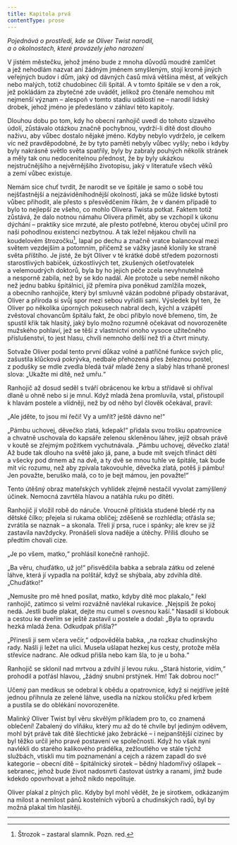 ```yaml
---
title: Kapitola prvá
contentType: prose
---
```


<section>

_Pojednává o prostředí, kde se Oliver Twist narodil,  
a o okolnostech, které provázely jeho narození_

</section>

<section>

V jistém městečku, jehož jméno bude z mnoha důvodů moudré zamlčet a jež nehodlám nazvat ani žádným jménem smyšleným, stojí kromě jiných veřejných budov i dům, jaký od dávných časů mívá většina měst, ať velkých nebo malých, totiž chudobinec čili špitál. A v tomto špitále se v den a rok, jež pokládám za zbytečné zde uvádět, jelikož pro čtenáře nemohou mít nejmenší význam – alespoň v tomto stadiu událostí ne – narodil lidský drobek, jehož jméno je předesláno v záhlaví této kapitoly.

Dlouhou dobu po tom, kdy ho obecní ranhojič uvedl do tohoto slzavého údolí, zůstávalo otázkou značně pochybnou, vydrží-li dítě dost dlouho naživu, aby vůbec dostalo nějaké jméno. Kdyby nebylo vydrželo, je celkem víc než pravděpodobné, že by tyto paměti nebyly vůbec vyšly; nebo i kdyby byly nakrásně světlo světa spatřily, byly by zabraly pouhých několik stránek a měly tak onu nedocenitelnou přednost, že by byly ukázkou nejstručnějšího a nejvěrnějšího životopisu, jaký v literatuře všech věků a zemí vůbec existuje.

Nemám sice chuť tvrdit, že narodit se ve špitále je samo o sobě tou nejšťastnější a nejzáviděníhodnější okolností, jaká se může lidské bytosti vůbec přihodit, ale přesto s přesvědčením říkám, že v daném případě to bylo to nejlepší ze všeho, co mohlo Olivera Twista potkat. Faktem totiž zůstává, že dalo notnou námahu Olivera přimět, aby se vzchopil k úkonu dýchání – praktiky sice mrzuté, ale přesto potřebné, kterou obyčej učinil pro naši pohodlnou existenci nezbytnou. A tak ležel nějakou chvíli na koudelovém štrozočku[^2], lapal po dechu a značně vratce balancoval mezi světem vezdejším a potomním, přičemž se vážky jasně klonily ke straně světa příštího. Je jisté, že být Oliver v té krátké době středem pozornosti starostlivých babiček, úzkostlivých tet, zkušených ošetřovatelek a velemoudrých doktorů, byla by ho jejich péče zcela nevyhnutelně a nesporně zabila, než by se kdo nadál. Ale protože u sebe neměl nikoho než jednu babku špitálnici, jíž přemíra piva poněkud zamlžila mozek, a obecního ranhojiče, který byl smluvně vázán podobné případy obstarávat, Oliver a příroda si svůj spor mezi sebou vyřídili sami. Výsledek byl ten, že Oliver po několika úporných pokusech nabral dech, kýchl a vzápětí zvěstoval chovancům špitálu fakt, že obci přibylo nové břemeno, tím, že spustil křik tak hlasitý, jaký bylo možno rozumně očekávat od novorozeněte mužského pohlaví, jež se těší z vlastnictví onoho vysoce užitečného příslušenství, to jest hlasu, chvíli nemnoho delší než tři a čtvrt minuty.

Sotvaže Oliver podal tento první důkaz volné a patřičné funkce svých plic, zašustila klůcková pokrývka, nedbale přehozená přes železnou postel, z podušky se mdle zvedla bledá tvář mladé ženy a slabý hlas trhaně pronesl slova: „Ukažte mi dítě, než umřu.“

Ranhojič až dosud seděl s tváří obrácenou ke krbu a střídavě si ohříval dlaně u ohně nebo si je mnul. Když mladá žena promluvila, vstal, přistoupil k hlavám postele a vlídněji, než by od něho byl člověk očekával, pravil:

„Ale jděte, to jsou mi řeči! Vy a umřít? ještě dávno ne!“

„Pámbu uchovej, děvečko zlatá, kdepak!“ přidala svou trošku opatrovnice a chvatně uschovala do kapsáře zelenou skleněnou láhev, jejíž obsah právě v koutě se zřejmým požitkem vychutnávala. „Pámbu uchovej, děvečko zlatá! Až bude tak dlouho na světě jako já, pane, a bude mít svejch třináct dětí a všecky pod drnem až na dvě, a ty dvě se mnou tuhle ve špitále, tak bude mít víc rozumu, než aby zpívala takovouhle, děvečka zlatá, potěš ji pámbu! Jen považte, beruško malá, co to je bejt mámou, jen považte!“

Tento útěšný obraz mateřských vyhlídek zřejmě nestačil vyvolat zamýšlený účinek. Nemocná zavrtěla hlavou a natáhla ruku po dítěti.

Ranhojič jí vložil robě do náruče. Vroucně přitiskla studené bledé rty na dětské čílko; přejela si rukama obličej; zděšeně se rozhlédla; otřásla se; zvrátila se naznak – a skonala. Třeli jí prsa, ruce i spánky; ale krev se již zastavila navždycky. Pronášeli slova naděje a útěchy. Příliš dlouho se předtím chovali cize.

„Je po všem, matko,“ prohlásil konečně ranhojič.

„Ba věru, chuďátko, už jo!“ přisvědčila babka a sebrala zátku od zelené láhve, která jí vypadla na polštář, když se shýbala, aby zdvihla dítě. „Chuďátko!“

„Nemusíte pro mě hned posílat, matko, kdyby dítě moc plakalo,“ řekl ranhojič, zatímco si velmi rozvážně navlékal rukavice. „Nejspíš že pokoj nedá. Jestli bude plakat, dejte mu cumel s ovesnou kaší.“ Nasadil si klobouk a cestou ke dveřím se ještě zastavil u postele a dodal: „Byla to opravdu hezká mladá žena. Odkudpak přišla?“

„Přinesli ji sem včera večír,“ odpověděla babka, „na rozkaz chudinskýho rady. Našli ji ležet na ulici. Musela ušlapat hezkej kus cesty, protože měla střevíce nadranc. Ale odkud přišla nebo kam šla, to je u boha.“

Ranhojič se sklonil nad mrtvou a zdvihl jí levou ruku. „Stará historie, vidím,“ prohodil a potřásl hlavou, „žádný snubní prstýnek. Hm! Tak dobrou noc!“

Učený pan medikus se odebral k obědu a opatrovnice, když si nejdříve ještě jednou přihnula ze zelené láhve, usedla na nízkou stoličku před krbem a pustila se do oblékání novorozeněte.

Malinký Oliver Twist byl věru skvělým příkladem pro to, co znamená oblečení! Zabalený do vlňáku, který mu až do té chvíle byl jediným oděvem, mohl být právě tak dítě šlechtické jako žebrácké – i nejpanštější cizinec by byl těžko určil jeho pravé postavení ve společnosti. Když ho však nyní navlékli do starého kalikového prádélka, zežloutlého ve stále týchž službách, vtiskli mu tím poznamenání a cejch a rázem zapadl do své kategorie – obecní dítě – špitálnický sirotek – bědný hladomřivý ošlapek – sebranec, jehož bude život nadosmrti častovat ústrky a ranami, jímž bude kdekdo opovrhovat a jehož nikdo nepolituje.

Oliver plakal z plných plic. Kdyby byl mohl vědět, že je sirotkem, odkázaným na milost a nemilost pánů kostelních výborů a chudinských radů, byl by možná plakal tím hlasitěji.

* * *

[^2]: Štrozok – zastaral slamník. Pozn. red.

</section>

